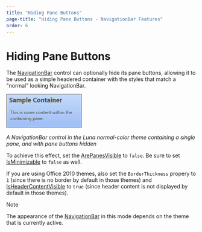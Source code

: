 ```yaml
---
title: "Hiding Pane Buttons"
page-title: "Hiding Pane Buttons - NavigationBar Features"
order: 6
---
```

# Hiding Pane Buttons

The [NavigationBar](xref:@ActiproUIRoot.Controls.Navigation.NavigationBar) control can optionally hide its pane buttons, allowing it to be used as a simple headered container with the styles that match a "normal" looking NavigationBar.

![Screenshot](../images/navigationbar-container.gif)

*A NavigationBar control in the Luna normal-color theme containing a single pane, and with pane buttons hidden*

To achieve this effect, set the [ArePanesVisible](xref:@ActiproUIRoot.Controls.Navigation.NavigationBar.ArePanesVisible) to `false`.  Be sure to set [IsMinimizable](xref:@ActiproUIRoot.Controls.Navigation.NavigationBar.IsMinimizable) to `false` as well.

If you are using Office 2010 themes, also set the `BorderThickness` propery to `1` (since there is no border by default in those themes) and [IsHeaderContentVisible](xref:@ActiproUIRoot.Controls.Navigation.NavigationBar.IsHeaderContentVisible) to `true` (since header content is not displayed by default in those themes).

> [!NOTE]
> The appearance of the [NavigationBar](xref:@ActiproUIRoot.Controls.Navigation.NavigationBar) in this mode depends on the theme that is currently active.
